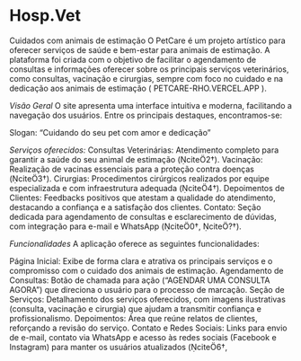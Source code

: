 # Hosp.Vet
Cuidados com animais de estimação
O PetCare é um projeto artístico para oferecer serviços de saúde e bem-estar para animais de estimação. A plataforma foi criada com o objetivo de facilitar o agendamento de consultas e informações oferecer sobre os principais serviços veterinários, como consultas, vacinação e cirurgias, sempre com foco no cuidado e na dedicação aos animais de estimação (​
PETCARE-RHO.VERCEL.APP
).

*Visão Geral*
O site apresenta uma interface intuitiva e moderna, facilitando a navegação dos usuários. Entre os principais destaques, encontramos-se:

Slogan: “Cuidando do seu pet com amor e dedicação”


*Serviços oferecidos:*
Consultas Veterinárias: Atendimento completo para garantir a saúde do seu animal de estimação (cite2†).
Vacinação: Realização de vacinas essenciais para a proteção contra doenças (cite3†).
Cirurgias: Procedimentos cirúrgicos realizados por equipe especializada e com infraestrutura adequada (cite4†).
Depoimentos de Clientes: Feedbacks positivos que atestam a qualidade do atendimento, destacando a confiança e a satisfação dos clientes.
Contato: Seção dedicada para agendamento de consultas e esclarecimento de dúvidas, com integração para e-mail e WhatsApp (cite0†, cite?†).


*Funcionalidades*
A aplicação oferece as seguintes funcionalidades:

Página Inicial: Exibe de forma clara e atrativa os principais serviços e o compromisso com o cuidado dos animais de estimação.
Agendamento de Consultas: Botão de chamada para ação (“AGENDAR UMA CONSULTA AGORA”) que direciona o usuário para o processo de marcação.
Seção de Serviços: Detalhamento dos serviços oferecidos, com imagens ilustrativas (consulta, vacinação e cirurgia) que ajudam a transmitir confiança e profissionalismo.
Depoimentos: Área que reúne relatos de clientes, reforçando a revisão do serviço.
Contato e Redes Sociais: Links para envio de e-mail, contato via WhatsApp e acesso às redes sociais (Facebook e Instagram) para manter os usuários atualizados (cite6†,
